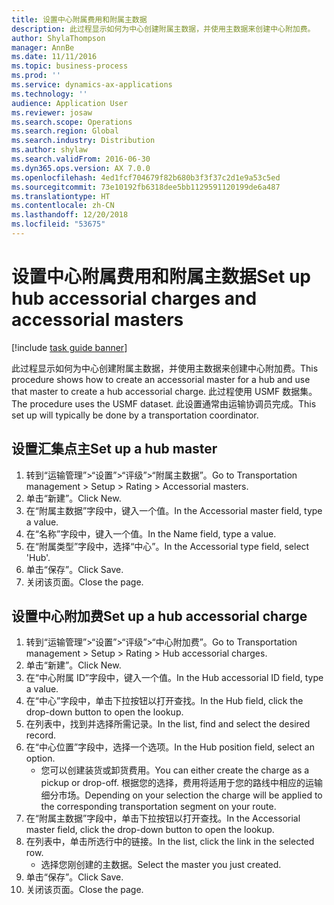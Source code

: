```yaml
---
title: 设置中心附属费用和附属主数据
description: 此过程显示如何为中心创建附属主数据，并使用主数据来创建中心附加费。
author: ShylaThompson
manager: AnnBe
ms.date: 11/11/2016
ms.topic: business-process
ms.prod: ''
ms.service: dynamics-ax-applications
ms.technology: ''
audience: Application User
ms.reviewer: josaw
ms.search.scope: Operations
ms.search.region: Global
ms.search.industry: Distribution
ms.author: shylaw
ms.search.validFrom: 2016-06-30
ms.dyn365.ops.version: AX 7.0.0
ms.openlocfilehash: 4ed1fcf704679f82b680b3f3f37c2d1e9a53c5ed
ms.sourcegitcommit: 73e10192fb6318dee5bb1129591120199de6a487
ms.translationtype: HT
ms.contentlocale: zh-CN
ms.lasthandoff: 12/20/2018
ms.locfileid: "53675"
---
```

# <a name="set-up-hub-accessorial-charges-and-accessorial-masters"></a><span data-ttu-id="be70a-103">设置中心附属费用和附属主数据</span><span class="sxs-lookup"><span data-stu-id="be70a-103">Set up hub accessorial charges and accessorial masters</span></span>

[!include [task guide banner](../../includes/task-guide-banner.md)]

<span data-ttu-id="be70a-104">此过程显示如何为中心创建附属主数据，并使用主数据来创建中心附加费。</span><span class="sxs-lookup"><span data-stu-id="be70a-104">This procedure shows how to create an accessorial master for a hub and use that master to create a hub accessorial charge.</span></span> <span data-ttu-id="be70a-105">此过程使用 USMF 数据集。</span><span class="sxs-lookup"><span data-stu-id="be70a-105">The procedure uses the USMF dataset.</span></span> <span data-ttu-id="be70a-106">此设置通常由运输协调员完成。</span><span class="sxs-lookup"><span data-stu-id="be70a-106">This set up will typically be done by a transportation coordinator.</span></span>


## <a name="set-up-a-hub-master"></a><span data-ttu-id="be70a-107">设置汇集点主</span><span class="sxs-lookup"><span data-stu-id="be70a-107">Set up a hub master</span></span>
1. <span data-ttu-id="be70a-108">转到“运输管理”>“设置”>“评级”>“附属主数据”。</span><span class="sxs-lookup"><span data-stu-id="be70a-108">Go to Transportation management > Setup > Rating > Accessorial masters.</span></span>
2. <span data-ttu-id="be70a-109">单击“新建”。</span><span class="sxs-lookup"><span data-stu-id="be70a-109">Click New.</span></span>
3. <span data-ttu-id="be70a-110">在“附属主数据”字段中，键入一个值。</span><span class="sxs-lookup"><span data-stu-id="be70a-110">In the Accessorial master field, type a value.</span></span>
4. <span data-ttu-id="be70a-111">在“名称”字段中，键入一个值。</span><span class="sxs-lookup"><span data-stu-id="be70a-111">In the Name field, type a value.</span></span>
5. <span data-ttu-id="be70a-112">在“附属类型”字段中，选择“中心”。</span><span class="sxs-lookup"><span data-stu-id="be70a-112">In the Accessorial type field, select 'Hub'.</span></span>
6. <span data-ttu-id="be70a-113">单击“保存”。</span><span class="sxs-lookup"><span data-stu-id="be70a-113">Click Save.</span></span>
7. <span data-ttu-id="be70a-114">关闭该页面。</span><span class="sxs-lookup"><span data-stu-id="be70a-114">Close the page.</span></span>

## <a name="set-up-a-hub-accessorial-charge"></a><span data-ttu-id="be70a-115">设置中心附加费</span><span class="sxs-lookup"><span data-stu-id="be70a-115">Set up a hub accessorial charge</span></span>
1. <span data-ttu-id="be70a-116">转到“运输管理”>“设置”>“评级”>“中心附加费”。</span><span class="sxs-lookup"><span data-stu-id="be70a-116">Go to Transportation management > Setup > Rating > Hub accessorial charges.</span></span>
2. <span data-ttu-id="be70a-117">单击“新建”。</span><span class="sxs-lookup"><span data-stu-id="be70a-117">Click New.</span></span>
3. <span data-ttu-id="be70a-118">在“中心附属 ID”字段中，键入一个值。</span><span class="sxs-lookup"><span data-stu-id="be70a-118">In the Hub accessorial ID field, type a value.</span></span>
4. <span data-ttu-id="be70a-119">在“中心”字段中，单击下拉按钮以打开查找。</span><span class="sxs-lookup"><span data-stu-id="be70a-119">In the Hub field, click the drop-down button to open the lookup.</span></span>
5. <span data-ttu-id="be70a-120">在列表中，找到并选择所需记录。</span><span class="sxs-lookup"><span data-stu-id="be70a-120">In the list, find and select the desired record.</span></span>
6. <span data-ttu-id="be70a-121">在“中心位置”字段中，选择一个选项。</span><span class="sxs-lookup"><span data-stu-id="be70a-121">In the Hub position field, select an option.</span></span>
    * <span data-ttu-id="be70a-122">您可以创建装货或卸货费用。</span><span class="sxs-lookup"><span data-stu-id="be70a-122">You can either create the charge as a pickup or drop-off.</span></span> <span data-ttu-id="be70a-123">根据您的选择，费用将适用于您的路线中相应的运输细分市场。</span><span class="sxs-lookup"><span data-stu-id="be70a-123">Depending on your selection the charge will be applied to the corresponding transportation segment on your route.</span></span>  
7. <span data-ttu-id="be70a-124">在“附属主数据”字段中，单击下拉按钮以打开查找。</span><span class="sxs-lookup"><span data-stu-id="be70a-124">In the Accessorial master field, click the drop-down button to open the lookup.</span></span>
8. <span data-ttu-id="be70a-125">在列表中，单击所选行中的链接。</span><span class="sxs-lookup"><span data-stu-id="be70a-125">In the list, click the link in the selected row.</span></span>
    * <span data-ttu-id="be70a-126">选择您刚创建的主数据。</span><span class="sxs-lookup"><span data-stu-id="be70a-126">Select the master you just created.</span></span>  
9. <span data-ttu-id="be70a-127">单击“保存”。</span><span class="sxs-lookup"><span data-stu-id="be70a-127">Click Save.</span></span>
10. <span data-ttu-id="be70a-128">关闭该页面。</span><span class="sxs-lookup"><span data-stu-id="be70a-128">Close the page.</span></span>

